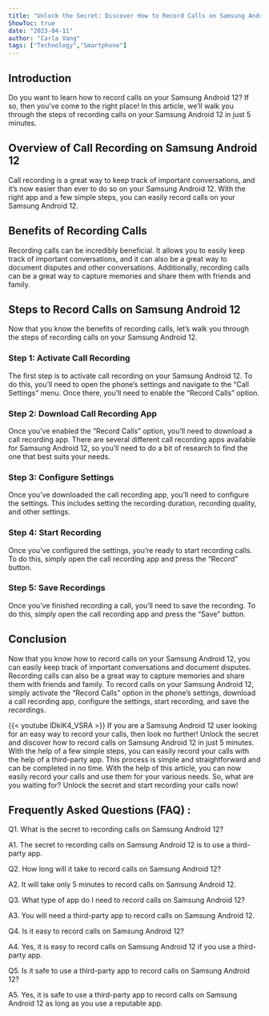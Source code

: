 ```yaml
---
title: "Unlock the Secret: Discover How to Record Calls on Samsung Android 12 in Just 5 Minutes!"
ShowToc: true 
date: "2023-04-11"
author: "Carla Vang" 
tags: ["Technology","Smartphone"]
---
```

## Introduction

Do you want to learn how to record calls on your Samsung Android 12? If so, then you’ve come to the right place! In this article, we’ll walk you through the steps of recording calls on your Samsung Android 12 in just 5 minutes. 

## Overview of Call Recording on Samsung Android 12

Call recording is a great way to keep track of important conversations, and it’s now easier than ever to do so on your Samsung Android 12. With the right app and a few simple steps, you can easily record calls on your Samsung Android 12. 

## Benefits of Recording Calls

Recording calls can be incredibly beneficial. It allows you to easily keep track of important conversations, and it can also be a great way to document disputes and other conversations. Additionally, recording calls can be a great way to capture memories and share them with friends and family. 

## Steps to Record Calls on Samsung Android 12

Now that you know the benefits of recording calls, let’s walk you through the steps of recording calls on your Samsung Android 12. 

### Step 1: Activate Call Recording

The first step is to activate call recording on your Samsung Android 12. To do this, you’ll need to open the phone’s settings and navigate to the “Call Settings” menu. Once there, you’ll need to enable the “Record Calls” option. 

### Step 2: Download Call Recording App

Once you’ve enabled the “Record Calls” option, you’ll need to download a call recording app. There are several different call recording apps available for Samsung Android 12, so you’ll need to do a bit of research to find the one that best suits your needs. 

### Step 3: Configure Settings

Once you’ve downloaded the call recording app, you’ll need to configure the settings. This includes setting the recording duration, recording quality, and other settings. 

### Step 4: Start Recording

Once you’ve configured the settings, you’re ready to start recording calls. To do this, simply open the call recording app and press the “Record” button. 

### Step 5: Save Recordings

Once you’ve finished recording a call, you’ll need to save the recording. To do this, simply open the call recording app and press the “Save” button. 

## Conclusion

Now that you know how to record calls on your Samsung Android 12, you can easily keep track of important conversations and document disputes. Recording calls can also be a great way to capture memories and share them with friends and family. To record calls on your Samsung Android 12, simply activate the “Record Calls” option in the phone’s settings, download a call recording app, configure the settings, start recording, and save the recordings.

{{< youtube lDkiK4_VSRA >}} 
If you are a Samsung Android 12 user looking for an easy way to record your calls, then look no further! Unlock the secret and discover how to record calls on Samsung Android 12 in just 5 minutes. With the help of a few simple steps, you can easily record your calls with the help of a third-party app. This process is simple and straightforward and can be completed in no time. With the help of this article, you can now easily record your calls and use them for your various needs. So, what are you waiting for? Unlock the secret and start recording your calls now!

## Frequently Asked Questions (FAQ) :
Q1. What is the secret to recording calls on Samsung Android 12?

A1. The secret to recording calls on Samsung Android 12 is to use a third-party app.

Q2. How long will it take to record calls on Samsung Android 12?

A2. It will take only 5 minutes to record calls on Samsung Android 12.

Q3. What type of app do I need to record calls on Samsung Android 12?

A3. You will need a third-party app to record calls on Samsung Android 12.

Q4. Is it easy to record calls on Samsung Android 12?

A4. Yes, it is easy to record calls on Samsung Android 12 if you use a third-party app.

Q5. Is it safe to use a third-party app to record calls on Samsung Android 12?

A5. Yes, it is safe to use a third-party app to record calls on Samsung Android 12 as long as you use a reputable app.


